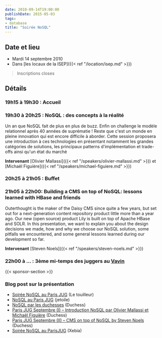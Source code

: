 ```yaml
---
date: 2010-09-14T19:00:00
publishDate: 2015-05-03
tags:
- database
title: "Soirée NoSQL"
---
```


## Date et lieu

* Mardi 14 septembre 2010
* Dans [les locaux de la ISEP]({{< ref "/location/isep.md" >}})

> Inscriptions closes

## Détails

### 19h15 à 19h30 : Accueil

### 19h30 à 20h25 : NoSQL : des concepts à la réalité

Un an que NoSQL fait de plus en plus de buzz. Enfin on challenge le modèle relationnel après 40 années de suprématie ! Reste que c'est un monde en pleine innovation qui est encore difficile à aborder. Cette session proposera une introduction à ces technologies en présentant notamment les grandes catégories de solutions, les principaux patterns d'implémentation et trade-offs ainsi qu'un état du marché

**Intervenant**  [Olivier Mallassi]({{< ref "/speakers/olivier-mallassi.md" >}}) et [Michaël Figuière]({{< ref "/speakers/michael-figuiere.md" >}})

### 20h25 à 21h05 : Buffet

### 21h05 à 22h00: Building a CMS on top of NoSQL: lessons learned with HBase and friends

Outerthought is the maker of the Daisy CMS since quite a few years, but set out for a next-generation content repository product little more than a year ago. Our new (open source) product Lily is built on top of Apache HBase and SOLR. In this presentation, we want to explain you about the design decisions we made, how and why we choose our NoSQL solution, some pitfalls we encountered, and some general lessons learned during our development so far.

**Intervenant**  [Steven Noels]({{< ref "/speakers/steven-noels.md" >}})

### 22h00 à  ... : 3ème mi-temps des juggers au [Vavin](https://www.google.com/maps/dir//48.84398,2.330533/@48.8439685,2.2603067,12z)

{{< sponsor-section >}}

### Blog post sur la présentation

* [Soirée NoSQL au Paris JUG](http://www.touilleur-express.fr/2010/09/15/soiree-nosql-au-parisjug/) (Le touilleur)
* [NoSQL au Paris JUG](https://jetoile.blogspot.com/2010/09/nosql-au-paris-jug.html) (jetoile)
* [NoSQL par les duchesses](https://www.duchess-france.fr/les-conferences/2010/09/08/soiree-nosql-au-parisjug-1409.html) (Duchess)
* [Paris JUG Septembre (I) – Introduction NoSQL par Olivier Mallassi et Michaël Figuière](https://www.duchess-france.fr/les-conferences/2010/09/21/paris-jug-septembre-i-introduction-nosql-par-olivier-mallassi-et-michael-figuiere.html) (Duchess)
* [Paris JUG Septembre (II) – CMS on top of NoSQL by Steven Noels](https://www.duchess-france.fr/les-conferences/2010/09/21/paris-jug-septembre-ii-cms-on-top-of-nosql-by-steven-noels.html) (Duchess)
* [Soirée NoSQL au ParisJUG](http://blog.xebia.fr/2010/09/10/soiree-nosql-au-parisjug/) (Xebia)
